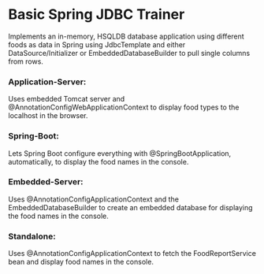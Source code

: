 # Basic Spring JDBC Trainer

Implements an in-memory, HSQLDB database application using different foods as data in Spring using JdbcTemplate and either DataSource/Initializer or EmbeddedDatabaseBuilder to pull single columns from rows.

### Application-Server:
Uses embedded Tomcat server and @AnnotationConfigWebApplicationContext to display food types to the localhost in the browser.

### Spring-Boot:
Lets Spring Boot configure everything with @SpringBootApplication, automatically, to display the food names in the console.

### Embedded-Server:
Uses @AnnotationConfigApplicationContext and the EmbeddedDatabaseBuilder to create an embedded database for displaying the food names in the console.

### Standalone:
Uses @AnnotationConfigApplicationContext to fetch the FoodReportService bean and display food names in the console.
